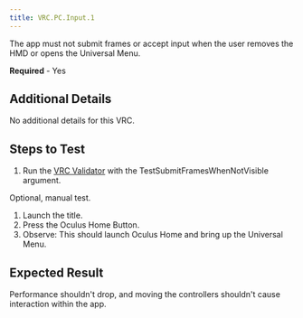 ```yaml
---
title: VRC.PC.Input.1
---
```


The app must not submit frames or accept input when the user removes the HMD or opens the Universal Menu.

**Required** - Yes

## Additional Details

No additional details for this VRC.

## Steps to Test

1. Run the [VRC Validator](https://developer.oculus.com/documentation/pcsdk/latest/concepts/dg-vrcvalidator/) with the TestSubmitFramesWhenNotVisible argument.


Optional, manual test.

1. Launch the title.
2. Press the Oculus Home Button.
3. Observe: This should launch Oculus Home and bring up the Universal Menu.


## Expected Result

Performance shouldn't drop, and moving the controllers shouldn't cause interaction within the app.
